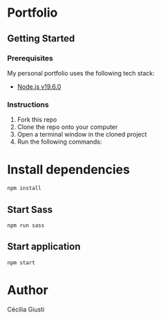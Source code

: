 # Portfolio

## Getting Started

### Prerequisites

My personal portfolio uses the following tech stack:

- [Node.js v19.6.0](https://nodejs.org/en/)

### Instructions

1.  Fork this repo
2.  Clone the repo onto your computer
3.  Open a terminal window in the cloned project
4.  Run the following commands:

# Install dependencies

    npm install

## Start Sass

    npm run sass

## Start application

    npm start

# Author

Cécilia Giusti
